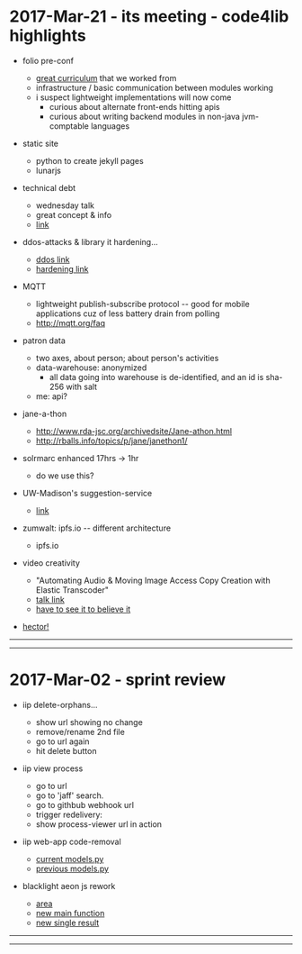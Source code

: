 2017-Mar-21 - its meeting - code4lib highlights
===============================================

- folio pre-conf
    - [great curriculum](http://dev.folio.org/curriculum/) that we worked from
    - infrastructure / basic communication between modules working
    - i suspect lightweight implementations will now come
        - curious about alternate front-ends hitting apis
        - curious about writing backend modules in non-java jvm-comptable languages

- static site
    - python to create jekyll pages
    - lunarjs

- technical debt
    - wednesday talk
    - great concept & info
    - [link](http://2017.code4lib.org/talks/A-technical-debt-approach-to-metadata-management)

- ddos-attacks & library it hardening...
    - [ddos link](http://2017.code4lib.org/talks/Boxing-the-Hydra-Defending-against-Denial-of-Service-attacks)
    - [hardening link](http://2017.code4lib.org/talks/Making-Your-Library-IT-Defensible-5-Easy-Things-To-Prevent-85-of-All-Targeted-Cyber-Intrusions)

- MQTT
    - lightweight publish-subscribe protocol -- good for mobile applications cuz of less battery drain from polling
    - http://mqtt.org/faq


- patron data
    - two axes, about person; about person's activities
    - data-warehouse: anonymized
        - all data going into warehouse is de-identified, and an id is sha-256 with salt
    - me: api?

- jane-a-thon
    - http://www.rda-jsc.org/archivedsite/Jane-athon.html
    - http://rballs.info/topics/p/jane/janethon1/

- solrmarc enhanced 17hrs -> 1hr
    - do we use this?

- UW-Madison's suggestion-service
    - [link](http://2017.code4lib.org/talks/Coordinated-Discovery-UWMadisons-approach-to-building-its-library-discovery-platform)

- zumwalt: ipfs.io -- different architecture
    - ipfs.io

- video creativity
    - "Automating Audio & Moving Image Access Copy Creation with Elastic Transcoder"
    - [talk link](http://2017.code4lib.org/talks/Automating-Audio-Moving-Image-Access-Copy-Creation-with-Elastic-Transcoder-in-Seussian-Rhyme)
    - [have to see it to believe it](https://www.youtube.com/watch?v=xRuPShYelm4&feature=youtu.be&t=3h26m50s)

- [hector!](https://youtu.be/eUArNAG-CY4?t=2h56m38s)

---

---


2017-Mar-02 - sprint review
===========================

- iip delete-orphans...
    - show url showing no change
    - remove/rename 2nd file
    - go to url again
    - hit delete button

- iip view process
    - go to url
    - go to 'jaff' search.
    - go to githbub webhook url
    - trigger redelivery:
    - show process-viewer url in action

- iip web-app code-removal
    - [current models.py](https://github.com/Brown-University-Library/iip/blob/master/iip_search_app/models.py)
    - [previous models.py](https://github.com/Brown-University-Library/iip/blob/83572220e77a5aff0a74b86fa76fda4a9d872b07/iip_search_app/models.py)

- blacklight aeon js rework
    - [area](https://github.com/Brown-University-Library/bul-search/tree/js_link_rework/app/assets/javascripts)
    - [new main function](https://github.com/Brown-University-Library/bul-search/blob/js_link_rework/app/assets/javascripts/application.js)
    - [new single result](https://github.com/Brown-University-Library/bul-search/blob/js_link_rework/app/assets/javascripts/catalog_record_availability.js)

---

---

